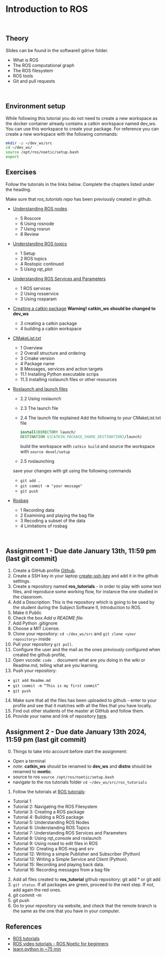 # Introduction to ROS

&nbsp;

## Theory

Slides can be found in the softwareII gdrive folder.

- What is ROS
- The ROS computational graph
- The ROS filesystem
- ROS tools
- Git and pull requests

&nbsp;

## Environment setup

While following this tutorial you do not need to create a new workspace as the docker container already contains a catkin workspace named dev_ws. You can use this workspace to create your package. For reference you can create a new workspace with the following commands:

  ```bash
  mkdir -p ~/dev_ws/src
  cd ~/dev_ws/
  source /opt/ros/noetic/setup.bash
  export
  ```

## Exercises

Follow the tutorials in the links below. Complete the chapters listed under the heading.

Make sure that *ros_tutorials repo* has been previously created in github.

- [Understanding ROS nodes](http://wiki.ros.org/ROS/Tutorials/UnderstandingNodes)
  - 5 Roscore
  - 6 Using rosnode
  - 7 Using rosrun
  - 8 Review

- [Understanding ROS topics](http://wiki.ros.org/ROS/Tutorials/UnderstandingTopics)
  - 1 Setup
  - 2 ROS topics
  - 4 Rostopic continued
  - 5 Using rqt_plot

- [Understanding ROS Services and Parameters](http://wiki.ros.org/ROS/Tutorials/UnderstandingServicesParams)
  - 1 ROS services
  - 2 Using rosservice
  - 3 Using rosparam

- [Creating a catkin package](http://wiki.ros.org/catkin/Tutorials/CreatingPackage) **Warning! catkin_ws should be changed to dev_ws**
  - 3 creating a catkin package
  - 4 building a catkin workspace

- [CMakeList.txt](http://wiki.ros.org/catkin/CMakeLists.txt)
  - 1 Overview
  - 2 Overall structure and ordering
  - 3 Cmake version
  - 4 Package name
  - 8 Messages, services and action targets
  - 11.1 Installing Python executable scrips
  - 11.3 installing roslaunch files or other resources

- [Roslaunch and launch files](http://wiki.ros.org/ROS/Tutorials/UsingRqtconsoleRoslaunch)
  - 2.2 Using roslaunch
  - 2.3 The launch file
  - 2.4 The launch file explained
    Add the following to your CMakeList.txt file

    ```cmake
    install(DIRECTORY launch/
    DESTINATION ${CATKIN_PACKAGE_SHARE_DESTINATION}/launch)
    ```

    build the workspace with `catkin build` and source the workspace with `source devel/setup`
  - 2.5 roslaunching

  save your changes with git using the following commands

  - `git add .`
  - `git commit -m "your message"`
  - `git push`

- [Rosbag](http://wiki.ros.org/rosbag/Tutorials/Recording%20and%20playing%20back%20data)
  - 1 Recording data
  - 2 Examining and playing the bag file
  - 3 Recoding a subset of the data
  - 4 Limitations of rosbag

&nbsp;

## Assignment 1 - Due date January 13th, 11:59 pm (last git commit)

1. Create a GitHub profile [Github](https://github.com/).
2. Create a SSH key in your laptop [create-ssh-key](https://www.digitalocean.com/community/tutorials/how-to-set-up-ssh-keys-on-ubuntu-20-04) and add it in the github settings.
3. Create a repository named **ros_tutorials** - in order to play with some text files, and reproduce some working flow, for instance the one studied in the classroom.
4. Add a Description: This is the repository which is going to be used by the student during the Subject Software II, Introduction to ROS.
5. Make it Public
6. Check the box _Add a README file_.
7. Add Python .gitignore
8. Choose a MIT License.
9. Clone your repository: `cd ~/dev_ws/src` and  `git clone <your repository>` inside
10. Pull your repository `git pull`.
11. Configure the user and the mail as the ones previously configured when created the github profile,
12. Open vscode: `code .` document what are you doing in the wiki or Readme.md, telling what are you learning.
14. Push your repository:
  - `git add Readme.md`
  - `git commit -m “This is my first commit”`
  - `git push`
14. Make sure that all the files has been uploaded to github - enter to your profile and see that it matches with all the files that you have locally.
15. Find out other students of the master at GitHub and follow them.
15. Provide your name and link of repository [here](https://docs.google.com/spreadsheets/d/1ZyUKA4EDKNS-r1ppWnJ4YpjnhbGrnDkWbXj30VyRfmM/edit?usp=sharing).

## Assignment 2 - Due date January 13th 2024, 11:59 pm (last git commit)
0. Things to take into account before start the assignment:
  - Open a terminal
  - _note_: **catkin_ws** should be renamed to **dev_ws** and **distro** should be renamed to **noetic**.
  - source to ros `source /opt/ros/noetic/setup.bash`
  - navigate to the ros tutorials folder `cd ~/dev_ws/src/ros_tutorials`
1. Follow the tutorials at [ROS tutorials](http://wiki.ros.org/ROS/Tutorials):
  - Tutorial 1
  - Tutorial 2: Navigating the ROS Filesystem
  - Tutorial 3: Creating a ROS package
  - Tutorial 4: Building a ROS package
  - Tutorial 5: Understanding ROS Nodes
  - Tutorial 6: Understanding ROS Topics
  - Tutorial 7: Understanding ROS Services and Parameters
  - Tutorial 8: Using rqt_console and roslaunch
  - Tutorial 9: Using rosed to edit files in ROS
  - Tutorial 10: Creating a ROS msg and srv
  - Tutorial 12: Writing a simple Publisher and Subscriber (Python)
  - Tutorial 13: Writing a Simple  Service and  Client (Python).
  - Tutorial 15: Recording and playing back data.
  - Tutorial 16: Recording messages from a bag file
2. Add all files created to **ros_tutorial** github repository: git add *  or git add <file>
3. `git status`. If all packages are green, proceed to the next step. If not, add again the red ones.
4. git commit -m <add some info regarding the packages that you are adding>
5. git push
6. Go to your repository via website, and check that the remote branch is the same as the one that you have in your computer.

## References

- [ROS tutorials](http://wiki.ros.org/ROS/Tutorials)
- [ROS video tutorials - ROS Noetic for beginners](https://www.youtube.com/playlist?list=PLLSegLrePWgIbIrA4iehUQ-impvIXdd9Q)
- [learn python in ~75 min](https://youtu.be/VchuKL44s6E?feature=shared)
